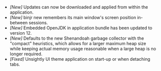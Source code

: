 * _[New]_ Updates can now be downloaded and applied from within the application.
* _[New]_ binjr new remembers its main window's screen position in-between sessions.
* _[New]_ Embedded OpenJDK in application bundle has been updated to version 12.
* _[New]_ Defaults to the new Shenandoah garbage collector with the "compact" heuristics, which allows for a larger maximum heap size while keeping actual memory usage reasonable when a large heap is no longer required.   
* _[Fixed]_ Unsightly UI theme application on start-up or when detaching tabs.